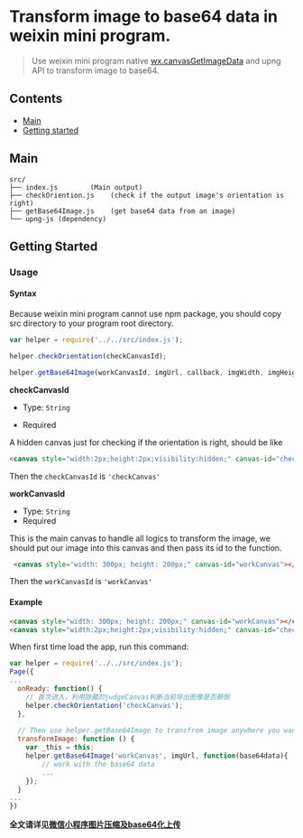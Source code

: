 # Transform image to base64 data in weixin mini program.

> Use weixin mini program native [wx.canvasGetImageData](https://developers.weixin.qq.com/miniprogram/dev/api/canvas/get-image-data.htmland) and upng API to transform image to base64.

## Contents

* [Main](#main)
* [Getting started](#getting-started)

## Main

```text
src/
├── index.js        (Main output)
├── checkOriention.js    (check if the output image's orientation is right)
├── getBase64Image.js    (get base64 data from an image)
└── upng-js (dependency)
```

## Getting Started

### Usage

#### Syntax

Because weixin mini program cannot use npm package, you should copy src directory to your program root directory.

```js
var helper = require('../../src/index.js');

helper.checkOrientation(checkCanvasId);

helper.getBase64Image(workCanvasId, imgUrl, callback, imgWidth, imgHeight);
```

**checkCanvasId**

* Type: `String`

* Required

A hidden canvas just for checking if the orientation is right, should be like

```html
<canvas style="width:2px;height:2px;visibility:hidden;" canvas-id="checkCanvas"></canvas>
```

Then the `checkCanvasId` is `'checkCanvas'`

**workCanvasId**

* Type: `String`
* Required

This is the main canvas to handle all logics to transform the image, we should put our image into this canvas and then pass its id to the function.

``` html
 <canvas style="width: 300px; height: 200px;" canvas-id="workCanvas"></canvas>
```

Then the `workCanvasId` is `'workCanvas'`

#### Example
```html
<canvas style="width: 300px; height: 200px;" canvas-id="workCanvas"></canvas>
<canvas style="width:2px;height:2px;visibility:hidden;" canvas-id="checkCanvas"></canvas>
```

When first time load the app, run this command:

```js
var helper = require('../../src/index.js');
Page({
...
  onReady: function() {
    // 首次进入，利用隐藏的judgeCanvas判断当前导出图像是否颠倒
    helper.checkOrientation('checkCanvas');
  },
     
  // Then use helper.getBase64Image to transfrom image anywhere you want.
  transformImage: function () {
    var _this = this;
    helper.getBase64Image('workCanvas', imgUrl, function(base64data){
        // work with the base64 data
        ...
    });
  }
...
})
```

**全文请详见[微信小程序图片压缩及base64化上传](https://xuweilu.github.io/weixin-mini-program-image-base64-uploader/)**

